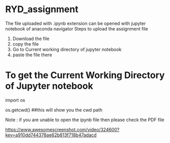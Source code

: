 # RYD_assignment
The file uploaded with .ipynb extension can be opened with jupyter notebook of anaconda navigator
Steps to upload the assignment file
 1. Download the file
 2. copy the file
 3. Go to Current working directory of jupyter notebook
 4. paste the file there
 
 # To get the Current Working Directory of Jupyter notebook
 import os
 
 os.getcwd()
 ##this will show you the cwd path
 
 Note : if you are unable to open the ipynb file then please check the PDF file 
 
 https://www.awesomescreenshot.com/video/324600?key=a910dd744378ae62b813f718b47adacd
